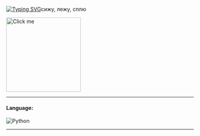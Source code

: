 [![Typing SVG](https://readme-typing-svg.herokuapp.com?color=%2336BCF7&lines=Chill+Guys+🌱)](https://media4.giphy.com/media/v1.Y2lkPTc5MGI3NjExemlwODYzd3pramtjM2t6OTNpa2N5azRrZmVmdml0aGZpbmN5aG10bSZlcD12MV9pbnRlcm5hbF9naWZfYnlfaWQmY3Q9Zw/5vidmSHUsyoybSYNN0/giphy.gif)сижу, лежу, сплю 

<a href="https://www.icegif.com/wp-content/uploads/2023/01/icegif-165.gif" target="_blank">
  <img src="https://media1.tenor.com/m/OfqLXcy4EjwAAAAd/evangelion-lights.gif" alt="Click me" title="Click me Please (" width="200" height="200"/>
</a>

___

#### Language:
![Python](https://img.icons8.com/color/48/000000/python.png)
___



<!--
**vncased/vncased** is a ✨ _special_ ✨ repository because its `README.md` (this file) appears on your GitHub profile.

Here are some ideas to get you started:

- 🔭 I’m currently working on ...
- 🌱 I’m currently learning ...
- 👯 I’m looking to collaborate on ...
- 🤔 I’m looking for help with ...
- 💬 Ask me about ...
- 📫 How to reach me: ...
- 😄 Pronouns: ...
- ⚡ Fun fact: ...
-->
